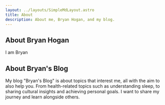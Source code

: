 ```yaml
---
layout: ../layouts/SimpleMdLayout.astro
title: About
description: About me, Bryan Hogan, and my blog.
---
```


## About Bryan Hogan

I am Bryan

## About Bryan's Blog

My blog "Bryan's Blog" is about topics that interest me, all with the aim to also help you. From health-related topics such as understanding sleep, to sharing cultural insights and achieving personal goals. I want to share my journey and learn alongside others. 